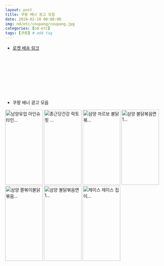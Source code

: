 ```yaml
---
layout: post
title: 쿠팡 배너 광고 모음
date: 2019-02-10 00:00:00
img: nd/etc/coupang/coupang.jpg
categories: [nd-etc] 
tags: [쿠팡] # add tag
---
```


+ [로켓 배송 링크](https://coupa.ng/bgCLtc)

<a href="https://coupa.ng/bgCLsk" target="_blank"><img src="https://static.coupangcdn.com/image/affiliate/category/20180610/coupang1108-640-x-100.jpg" alt=""></a>

<a href="https://coupa.ng/bgCLr8" target="_blank"><img src="https://static.coupangcdn.com/image/affiliate/category/20180610/jikgu1114-640-x-100.jpg" alt=""></a>

<a href="https://coupa.ng/bgCLse" target="_blank"><img src="https://static.coupangcdn.com/image/affiliate/category/20180610/rocket-w1114-640-x-100.jpg" alt=""></a>

<a href="https://coupa.ng/bgCLsv" target="_blank"><img src="https://static.coupangcdn.com/image/affiliate/category/20180610/fashion-women-640-x-100.jpg" alt=""></a>

<a href="https://coupa.ng/bgCLsG" target="_blank"><img src="https://static.coupangcdn.com/image/affiliate/category/20180610/fashion-men-640-x-100.jpg" alt=""></a>

<a href="https://coupa.ng/bgCLsH" target="_blank"><img src="https://static.coupangcdn.com/image/affiliate/category/20180610/beauty-640-x-100.jpg" alt=""></a>

<a href="https://coupa.ng/bgCLsO" target="_blank"><img src="https://static.coupangcdn.com/image/affiliate/category/20180610/food-640-x-100.jpg" alt=""></a>

<a href="https://coupa.ng/bgCLsZ" target="_blank"><img src="https://static.coupangcdn.com/image/affiliate/category/20180610/baby-640-x-100.jpg" alt=""></a>

<a href="https://coupa.ng/bgCLs5" target="_blank"><img src="https://static.coupangcdn.com/image/affiliate/category/20180610/living-640-x-100.jpg" alt=""></a>

<a href="https://coupa.ng/bgCLtb" target="_blank"><img src="https://static.coupangcdn.com/image/affiliate/category/20180610/electronic-640-x-100.jpg" alt=""></a>

+ 쿠팡 배너 광고 모음

<a href="https://coupa.ng/bgAisp" target="_blank"><img src="https://static.coupangcdn.com/image/affiliate/banner/655e69396586fc4a8094b84e3d5a1362@2x.jpg" alt="남양유업 아인슈타인..." width="120" height="240"></a> 
<a href="https://coupa.ng/bgAitt" target="_blank"><img src="https://static.coupangcdn.com/image/affiliate/banner/8d3a08537be22aef9416f025ac593dab@2x.jpg" alt="종근당건강 락토핏 ..." width="120" height="240"></a> 
<a href="https://coupa.ng/bgB9OC" target="_blank"><img src="https://static.coupangcdn.com/image/affiliate/banner/e3d5aaf64e186af76739433e33f9d457@2x.jpg" alt="삼양 까르보 불닭볶..." width="120" height="240"></a>
<a href="https://coupa.ng/bgB9Sp" target="_blank"><img src="https://static.coupangcdn.com/image/affiliate/banner/d2609977c43040e3937356fbd47f1368@2x.jpg" alt="삼양 불닭볶음면 1..." width="120" height="240"></a>
<a href="https://coupa.ng/bgB9UK" target="_blank"><img src="https://static.coupangcdn.com/image/affiliate/banner/160137cdda48495dab3adfcdd19759e0@2x.jpg" alt="삼양 쫄볶이불닭볶음..." width="120" height="240"></a>
<a href="https://coupa.ng/bgB9Wh" target="_blank"><img src="https://static.coupangcdn.com/image/affiliate/banner/3713ceb1938f824e3691070f5093c379@2x.jpg" alt="삼양 불닭볶음면 1..." width="120" height="240"></a>
<a href="https://coupa.ng/bgCQjD" target="_blank"><img src="https://static.coupangcdn.com/image/affiliate/banner/8c0259b77dba755b630b0d30416363da@2x.jpg" alt="제이스 제이스 접이..." width="120" height="240"></a>